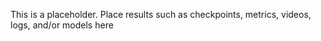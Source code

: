 This is a placeholder. Place results such as checkpoints, metrics, videos, logs, and/or models here
